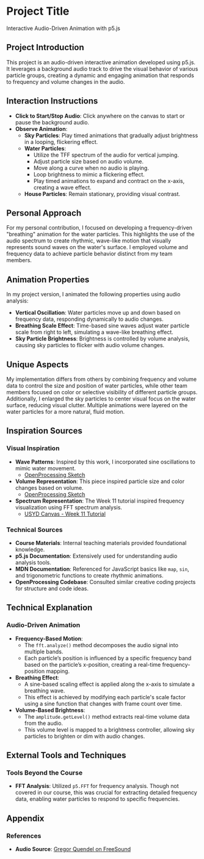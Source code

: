# Project Title
Interactive Audio-Driven Animation with p5.js

## Project Introduction
This project is an audio-driven interactive animation developed using p5.js. It leverages a background audio track to drive the visual behavior of various particle groups, creating a dynamic and engaging animation that responds to frequency and volume changes in the audio.

## Interaction Instructions
- **Click to Start/Stop Audio**: Click anywhere on the canvas to start or pause the background audio.
- **Observe Animation**:
  - **Sky Particles**: Play timed animations that gradually adjust brightness in a looping, flickering effect.
  - **Water Particles**:
    - Utilize the TFF spectrum of the audio for vertical jumping.
    - Adjust particle size based on audio volume.
    - Move along a curve when no audio is playing.
    - Loop brightness to mimic a flickering effect.
    - Play timed animations to expand and contract on the x-axis, creating a wave effect.
  - **House Particles**: Remain stationary, providing visual contrast.

## Personal Approach
For my personal contribution, I focused on developing a frequency-driven "breathing" animation for the water particles. This highlights the use of the audio spectrum to create rhythmic, wave-like motion that visually represents sound waves on the water's surface. I employed volume and frequency data to achieve particle behavior distinct from my team members.

## Animation Properties
In my project version, I animated the following properties using audio analysis:
- **Vertical Oscillation**: Water particles move up and down based on frequency data, responding dynamically to audio changes.
- **Breathing Scale Effect**: Time-based sine waves adjust water particle scale from right to left, simulating a wave-like breathing effect.
- **Sky Particle Brightness**: Brightness is controlled by volume analysis, causing sky particles to flicker with audio volume changes.

## Unique Aspects
My implementation differs from others by combining frequency and volume data to control the size and position of water particles, while other team members focused on color or selective visibility of different particle groups. Additionally, I enlarged the sky particles to center visual focus on the water surface, reducing visual clutter. Multiple animations were layered on the water particles for a more natural, fluid motion.

## Inspiration Sources
### Visual Inspiration
- **Wave Patterns**: Inspired by this work, I incorporated sine oscillations to mimic water movement.
  - [OpenProcessing Sketch](https://openprocessing.org/sketch/1978525)
- **Volume Representation**: This piece inspired particle size and color changes based on volume.
  - [OpenProcessing Sketch](https://openprocessing.org/sketch/2355059)
- **Spectrum Representation**: The Week 11 tutorial inspired frequency visualization using FFT spectrum analysis.
  - [USYD Canvas - Week 11 Tutorial](https://canvas.sydney.edu.au/courses/60108/pages/week-11-tutorial?module_item_id=2440203)

### Technical Sources
- **Course Materials**: Internal teaching materials provided foundational knowledge.
- **p5.js Documentation**: Extensively used for understanding audio analysis tools.
- **MDN Documentation**: Referenced for JavaScript basics like `map`, `sin`, and trigonometric functions to create rhythmic animations.
- **OpenProcessing Codebase**: Consulted similar creative coding projects for structure and code ideas.

## Technical Explanation

### Audio-Driven Animation
- **Frequency-Based Motion**:
  - The `fft.analyze()` method decomposes the audio signal into multiple bands.
  - Each particle’s position is influenced by a specific frequency band based on the particle’s x-position, creating a real-time frequency-position mapping.
- **Breathing Effect**:
  - A sine-based scaling effect is applied along the x-axis to simulate a breathing wave.
  - This effect is achieved by modifying each particle's scale factor using a sine function that changes with frame count over time.
- **Volume-Based Brightness**:
  - The `amplitude.getLevel()` method extracts real-time volume data from the audio.
  - This volume level is mapped to a brightness controller, allowing sky particles to brighten or dim with audio changes.

## External Tools and Techniques

### Tools Beyond the Course
- **FFT Analysis**: Utilized `p5.FFT` for frequency analysis. Though not covered in our course, this was crucial for extracting detailed frequency data, enabling water particles to respond to specific frequencies.

## Appendix

### References
- **Audio Source**: [Gregor Quendel on FreeSound](https://freesound.org/people/GregorQuendel/sounds/750319/)
